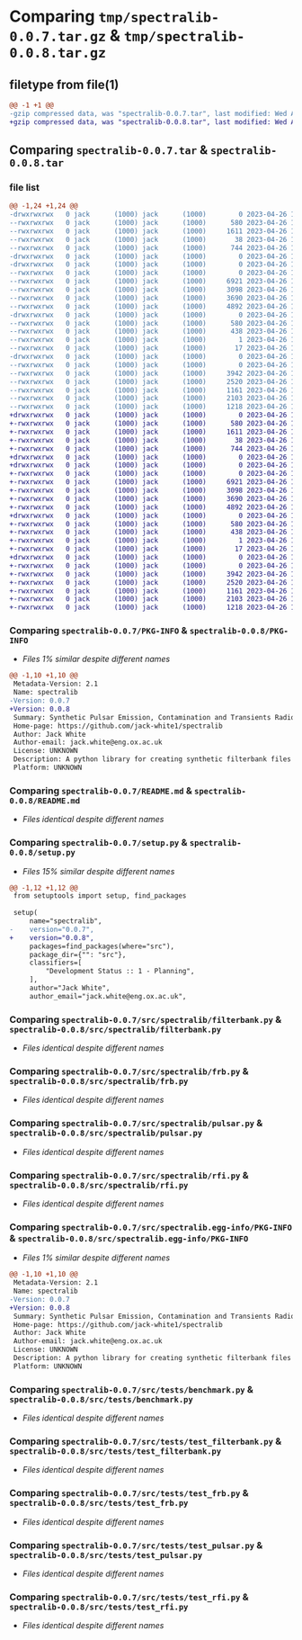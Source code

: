 # Comparing `tmp/spectralib-0.0.7.tar.gz` & `tmp/spectralib-0.0.8.tar.gz`

## filetype from file(1)

```diff
@@ -1 +1 @@
-gzip compressed data, was "spectralib-0.0.7.tar", last modified: Wed Apr 26 19:49:45 2023, max compression
+gzip compressed data, was "spectralib-0.0.8.tar", last modified: Wed Apr 26 19:55:40 2023, max compression
```

## Comparing `spectralib-0.0.7.tar` & `spectralib-0.0.8.tar`

### file list

```diff
@@ -1,24 +1,24 @@
-drwxrwxrwx   0 jack      (1000) jack      (1000)        0 2023-04-26 19:49:45.073123 spectralib-0.0.7/
--rwxrwxrwx   0 jack      (1000) jack      (1000)      580 2023-04-26 19:49:45.067871 spectralib-0.0.7/PKG-INFO
--rwxrwxrwx   0 jack      (1000) jack      (1000)     1611 2023-04-26 19:07:37.000000 spectralib-0.0.7/README.md
--rwxrwxrwx   0 jack      (1000) jack      (1000)       38 2023-04-26 19:49:45.074121 spectralib-0.0.7/setup.cfg
--rwxrwxrwx   0 jack      (1000) jack      (1000)      744 2023-04-26 19:49:39.000000 spectralib-0.0.7/setup.py
-drwxrwxrwx   0 jack      (1000) jack      (1000)        0 2023-04-26 19:49:44.481132 spectralib-0.0.7/src/
-drwxrwxrwx   0 jack      (1000) jack      (1000)        0 2023-04-26 19:49:44.685847 spectralib-0.0.7/src/spectralib/
--rwxrwxrwx   0 jack      (1000) jack      (1000)        0 2023-04-26 11:50:14.000000 spectralib-0.0.7/src/spectralib/__init__.py
--rwxrwxrwx   0 jack      (1000) jack      (1000)     6921 2023-04-26 11:05:26.000000 spectralib-0.0.7/src/spectralib/filterbank.py
--rwxrwxrwx   0 jack      (1000) jack      (1000)     3098 2023-04-26 13:08:36.000000 spectralib-0.0.7/src/spectralib/frb.py
--rwxrwxrwx   0 jack      (1000) jack      (1000)     3690 2023-04-26 19:46:00.000000 spectralib-0.0.7/src/spectralib/pulsar.py
--rwxrwxrwx   0 jack      (1000) jack      (1000)     4892 2023-04-26 10:33:46.000000 spectralib-0.0.7/src/spectralib/rfi.py
-drwxrwxrwx   0 jack      (1000) jack      (1000)        0 2023-04-26 19:49:44.830019 spectralib-0.0.7/src/spectralib.egg-info/
--rwxrwxrwx   0 jack      (1000) jack      (1000)      580 2023-04-26 19:49:44.000000 spectralib-0.0.7/src/spectralib.egg-info/PKG-INFO
--rwxrwxrwx   0 jack      (1000) jack      (1000)      438 2023-04-26 19:49:44.000000 spectralib-0.0.7/src/spectralib.egg-info/SOURCES.txt
--rwxrwxrwx   0 jack      (1000) jack      (1000)        1 2023-04-26 19:49:44.000000 spectralib-0.0.7/src/spectralib.egg-info/dependency_links.txt
--rwxrwxrwx   0 jack      (1000) jack      (1000)       17 2023-04-26 19:49:44.000000 spectralib-0.0.7/src/spectralib.egg-info/top_level.txt
-drwxrwxrwx   0 jack      (1000) jack      (1000)        0 2023-04-26 19:49:45.029910 spectralib-0.0.7/src/tests/
--rwxrwxrwx   0 jack      (1000) jack      (1000)        0 2023-04-26 11:50:43.000000 spectralib-0.0.7/src/tests/__init__.py
--rwxrwxrwx   0 jack      (1000) jack      (1000)     3942 2023-04-26 10:33:55.000000 spectralib-0.0.7/src/tests/benchmark.py
--rwxrwxrwx   0 jack      (1000) jack      (1000)     2520 2023-04-26 10:38:37.000000 spectralib-0.0.7/src/tests/test_filterbank.py
--rwxrwxrwx   0 jack      (1000) jack      (1000)     1161 2023-04-26 10:38:42.000000 spectralib-0.0.7/src/tests/test_frb.py
--rwxrwxrwx   0 jack      (1000) jack      (1000)     2103 2023-04-26 19:48:19.000000 spectralib-0.0.7/src/tests/test_pulsar.py
--rwxrwxrwx   0 jack      (1000) jack      (1000)     1218 2023-04-26 10:38:58.000000 spectralib-0.0.7/src/tests/test_rfi.py
+drwxrwxrwx   0 jack      (1000) jack      (1000)        0 2023-04-26 19:55:40.148389 spectralib-0.0.8/
+-rwxrwxrwx   0 jack      (1000) jack      (1000)      580 2023-04-26 19:55:40.144821 spectralib-0.0.8/PKG-INFO
+-rwxrwxrwx   0 jack      (1000) jack      (1000)     1611 2023-04-26 19:07:37.000000 spectralib-0.0.8/README.md
+-rwxrwxrwx   0 jack      (1000) jack      (1000)       38 2023-04-26 19:55:40.149907 spectralib-0.0.8/setup.cfg
+-rwxrwxrwx   0 jack      (1000) jack      (1000)      744 2023-04-26 19:51:28.000000 spectralib-0.0.8/setup.py
+drwxrwxrwx   0 jack      (1000) jack      (1000)        0 2023-04-26 19:55:39.617206 spectralib-0.0.8/src/
+drwxrwxrwx   0 jack      (1000) jack      (1000)        0 2023-04-26 19:55:39.802054 spectralib-0.0.8/src/spectralib/
+-rwxrwxrwx   0 jack      (1000) jack      (1000)        0 2023-04-26 11:50:14.000000 spectralib-0.0.8/src/spectralib/__init__.py
+-rwxrwxrwx   0 jack      (1000) jack      (1000)     6921 2023-04-26 11:05:26.000000 spectralib-0.0.8/src/spectralib/filterbank.py
+-rwxrwxrwx   0 jack      (1000) jack      (1000)     3098 2023-04-26 13:08:36.000000 spectralib-0.0.8/src/spectralib/frb.py
+-rwxrwxrwx   0 jack      (1000) jack      (1000)     3690 2023-04-26 19:46:00.000000 spectralib-0.0.8/src/spectralib/pulsar.py
+-rwxrwxrwx   0 jack      (1000) jack      (1000)     4892 2023-04-26 10:33:46.000000 spectralib-0.0.8/src/spectralib/rfi.py
+drwxrwxrwx   0 jack      (1000) jack      (1000)        0 2023-04-26 19:55:39.928900 spectralib-0.0.8/src/spectralib.egg-info/
+-rwxrwxrwx   0 jack      (1000) jack      (1000)      580 2023-04-26 19:55:39.000000 spectralib-0.0.8/src/spectralib.egg-info/PKG-INFO
+-rwxrwxrwx   0 jack      (1000) jack      (1000)      438 2023-04-26 19:55:39.000000 spectralib-0.0.8/src/spectralib.egg-info/SOURCES.txt
+-rwxrwxrwx   0 jack      (1000) jack      (1000)        1 2023-04-26 19:55:39.000000 spectralib-0.0.8/src/spectralib.egg-info/dependency_links.txt
+-rwxrwxrwx   0 jack      (1000) jack      (1000)       17 2023-04-26 19:55:39.000000 spectralib-0.0.8/src/spectralib.egg-info/top_level.txt
+drwxrwxrwx   0 jack      (1000) jack      (1000)        0 2023-04-26 19:55:40.110920 spectralib-0.0.8/src/tests/
+-rwxrwxrwx   0 jack      (1000) jack      (1000)        0 2023-04-26 11:50:43.000000 spectralib-0.0.8/src/tests/__init__.py
+-rwxrwxrwx   0 jack      (1000) jack      (1000)     3942 2023-04-26 10:33:55.000000 spectralib-0.0.8/src/tests/benchmark.py
+-rwxrwxrwx   0 jack      (1000) jack      (1000)     2520 2023-04-26 10:38:37.000000 spectralib-0.0.8/src/tests/test_filterbank.py
+-rwxrwxrwx   0 jack      (1000) jack      (1000)     1161 2023-04-26 10:38:42.000000 spectralib-0.0.8/src/tests/test_frb.py
+-rwxrwxrwx   0 jack      (1000) jack      (1000)     2103 2023-04-26 19:48:19.000000 spectralib-0.0.8/src/tests/test_pulsar.py
+-rwxrwxrwx   0 jack      (1000) jack      (1000)     1218 2023-04-26 10:38:58.000000 spectralib-0.0.8/src/tests/test_rfi.py
```

### Comparing `spectralib-0.0.7/PKG-INFO` & `spectralib-0.0.8/PKG-INFO`

 * *Files 1% similar despite different names*

```diff
@@ -1,10 +1,10 @@
 Metadata-Version: 2.1
 Name: spectralib
-Version: 0.0.7
+Version: 0.0.8
 Summary: Synthetic Pulsar Emission, Contamination and Transients Radio Astronomy Library (SPECTRALib)
 Home-page: https://github.com/jack-white1/spectralib
 Author: Jack White
 Author-email: jack.white@eng.ox.ac.uk
 License: UNKNOWN
 Description: A python library for creating synthetic filterbank files (pulsars, FRBs, RFI) for radio astronomy. Integrate functions in your code or use standalone to generate custom datasets.
 Platform: UNKNOWN
```

### Comparing `spectralib-0.0.7/README.md` & `spectralib-0.0.8/README.md`

 * *Files identical despite different names*

### Comparing `spectralib-0.0.7/setup.py` & `spectralib-0.0.8/setup.py`

 * *Files 15% similar despite different names*

```diff
@@ -1,12 +1,12 @@
 from setuptools import setup, find_packages
 
 setup(
     name="spectralib",
-    version="0.0.7",
+    version="0.0.8",
     packages=find_packages(where="src"),
     package_dir={"": "src"},
     classifiers=[
         "Development Status :: 1 - Planning",
     ],
     author="Jack White",
     author_email="jack.white@eng.ox.ac.uk",
```

### Comparing `spectralib-0.0.7/src/spectralib/filterbank.py` & `spectralib-0.0.8/src/spectralib/filterbank.py`

 * *Files identical despite different names*

### Comparing `spectralib-0.0.7/src/spectralib/frb.py` & `spectralib-0.0.8/src/spectralib/frb.py`

 * *Files identical despite different names*

### Comparing `spectralib-0.0.7/src/spectralib/pulsar.py` & `spectralib-0.0.8/src/spectralib/pulsar.py`

 * *Files identical despite different names*

### Comparing `spectralib-0.0.7/src/spectralib/rfi.py` & `spectralib-0.0.8/src/spectralib/rfi.py`

 * *Files identical despite different names*

### Comparing `spectralib-0.0.7/src/spectralib.egg-info/PKG-INFO` & `spectralib-0.0.8/src/spectralib.egg-info/PKG-INFO`

 * *Files 1% similar despite different names*

```diff
@@ -1,10 +1,10 @@
 Metadata-Version: 2.1
 Name: spectralib
-Version: 0.0.7
+Version: 0.0.8
 Summary: Synthetic Pulsar Emission, Contamination and Transients Radio Astronomy Library (SPECTRALib)
 Home-page: https://github.com/jack-white1/spectralib
 Author: Jack White
 Author-email: jack.white@eng.ox.ac.uk
 License: UNKNOWN
 Description: A python library for creating synthetic filterbank files (pulsars, FRBs, RFI) for radio astronomy. Integrate functions in your code or use standalone to generate custom datasets.
 Platform: UNKNOWN
```

### Comparing `spectralib-0.0.7/src/tests/benchmark.py` & `spectralib-0.0.8/src/tests/benchmark.py`

 * *Files identical despite different names*

### Comparing `spectralib-0.0.7/src/tests/test_filterbank.py` & `spectralib-0.0.8/src/tests/test_filterbank.py`

 * *Files identical despite different names*

### Comparing `spectralib-0.0.7/src/tests/test_frb.py` & `spectralib-0.0.8/src/tests/test_frb.py`

 * *Files identical despite different names*

### Comparing `spectralib-0.0.7/src/tests/test_pulsar.py` & `spectralib-0.0.8/src/tests/test_pulsar.py`

 * *Files identical despite different names*

### Comparing `spectralib-0.0.7/src/tests/test_rfi.py` & `spectralib-0.0.8/src/tests/test_rfi.py`

 * *Files identical despite different names*

